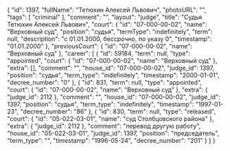 {
    "id": 1397,
    "fullName": "Тетюхин Алексей Львович",
    "photoURL": "",
    "tags": [
        "criminal"
    ],
    "comment": "",
    "layout": "judge",
    "title": "Судья Тетюхин Алексей Львович",
    "court": {
        "id": "07-000-00-02",
        "name": "Верховный суд",
        "position": "судья",
        "termType": "indefinitely",
        "term": null,
        "description": "c 01.01.2000, бессрочно, по указу 0",
        "timestamp": "01.01.2000"
    },
    "previousCourt": {
        "id": "07-000-00-02",
        "name": "Верховный суд"
    },
    "career": [
        {
            "id": 59184,
            "term": null,
            "type": "appointed",
            "court": {
                "id": "07-000-00-02",
                "name": "Верховный суд"
            },
            "extra": [],
            "comment": "",
            "house_id": "07-000-00-02",
            "judge_id": 1397,
            "position": "судья",
            "term_type": "indefinitely",
            "timestamp": "2000-01-01",
            "decree_number": "0"
        },
        {
            "id": 831,
            "term": null,
            "type": "appointed",
            "court": {
                "id": "07-000-00-02",
                "name": "Верховный суд"
            },
            "extra": {
                "judge_id": 2112
            },
            "comment": "",
            "house_id": "07-000-00-02",
            "judge_id": 1397,
            "position": "судья",
            "term_type": "indefinitely",
            "timestamp": "1997-01-23",
            "decree_number": "86"
        },
        {
            "id": 830,
            "term": null,
            "type": "released",
            "court": {
                "id": "05-022-03-01",
                "name": "суд Столбцовского района"
            },
            "extra": {
                "judge_id": 2112
            },
            "comment": "перевод другую работу",
            "house_id": "05-022-03-01",
            "judge_id": 1397,
            "position": "председатель",
            "term_type": "",
            "timestamp": "1996-05-24",
            "decree_number": "201"
        }
    ]
}